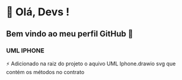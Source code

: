 # 👋 Olá, Devs !
## Bem vindo ao meu perfil GitHub 👋


### UML IPHONE

⚡ Adicionado na raiz do projeto o aquivo UML Iphone.drawio svg que contém os métodos no contrato

